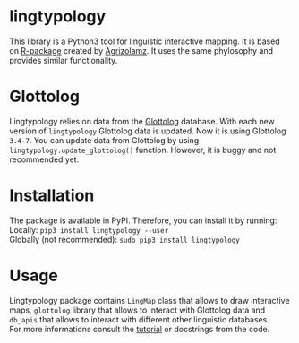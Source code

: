 # lingtypology
This library is a Python3 tool for linguistic interactive mapping.
It is based on [R-package](https://github.com/ropensci/lingtypology) created by [Agrizolamz](https://github.com/agricolamz).
It uses the same phylosophy and provides similar functionality.

# Glottolog
Lingtypology relies on data from the [Glottolog](https://glottolog.org/glottolog/language) database.
With each new version of `lingtypology` Glottolog data is updated. Now it is using Glottolog `3.4-7`.
You can update data from Glottolog by using `lingtypology.update_glottolog()` function. However, it is buggy and not recommended yet.

# Installation
The package is available in PyPI.
Therefore, you can install it by running:  
Locally: `pip3 install lingtypology --user`  
Globally (not recommended): `sudo pip3 install lingtypology`

# Usage
Lingtypology package contains `LingMap` class that allows to draw interactive maps, `glottolog` library that allows to interact with Glottolog data and `db_apis` that allows to interact with different other linguistic databases.  
For more informations consult the [tutorial](https://github.com/OneAdder/lingtypology/blob/master/HOWTO.html) or docstrings from the code.
